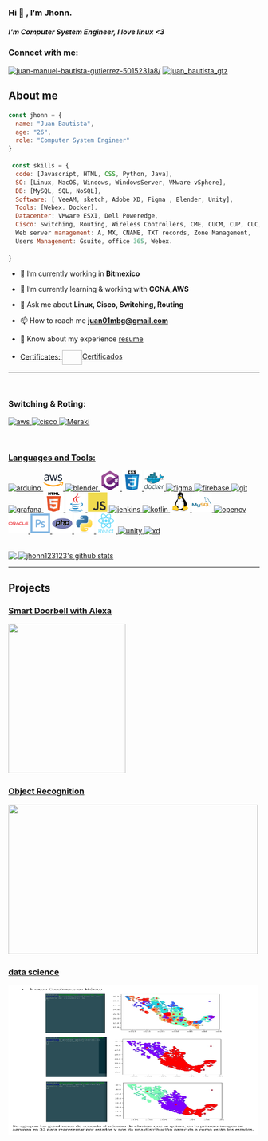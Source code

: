 ### Hi 👋 , I’m Jhonn.
<h5 >I'm Computer System Engineer, I love linux <3</h5>
<h3 align="left">Connect with me:</h3>
<p align="left">
<a href="https://linkedin.com/in/juan-manuel-bautista-gutierrez-5015231a8/" target="blank"><img align="center" src="https://raw.githubusercontent.com/rahuldkjain/github-profile-readme-generator/master/src/images/icons/Social/linked-in-alt.svg" alt="juan-manuel-bautista-gutierrez-5015231a8/" height="30" width="40" /></a>
<a href="https://instagram.com/juan_bautista_gtz" target="blank"><img align="center" src="https://raw.githubusercontent.com/rahuldkjain/github-profile-readme-generator/master/src/images/icons/Social/instagram.svg" alt="juan_bautista_gtz" height="30" width="40" /></a>
</p>

## About me

```js
const jhonn = {
  name: "Juan Bautista",
  age: "26",
  role: "Computer System Engineer"
}
  
 const skills = { 
  code: [Javascript, HTML, CSS, Python, Java],
  SO: [Linux, MacOS, Windows, WindowsServer, VMware vSphere],
  DB: [MySQL, SQL, NoSQL],
  Software: [ VeeAM, sketch, Adobe XD, Figma , Blender, Unity],
  Tools: [Webex, Docker],
  Datacenter: VMware ESXI, Dell Poweredge,
  Cisco: Switching, Routing, Wireless Controllers, CME, CUCM, CUP, CUC, Cisco Meraki,
  Web server management: A, MX, CNAME, TXT records, Zone Management,
  Users Management: Gsuite, office 365, Webex.
  
}
```

- 🔭 I’m currently working in **Bitmexico**

- 🌱 I’m currently learning & working with **CCNA,AWS**

- 💬 Ask me about **Linux, Cisco, Switching, Routing**

- 📫 How to reach me **juan01mbg@gmail.com**

- 📄 Know about my experience <a href="https://drive.google.com/file/d/1MDKk_LsiEYvC-NJVa2EjXVP-nmpNyrBR/view?usp=sharing" target="_blank">resume
  
- Certificates: <a href="https://drive.google.com/drive/folders/1xn2WUp3wDG25O9Vo6lwumbCwMq1pcyV7?usp=sharin)" target="blank"><img align="center"  height="30" width="40" />Certificados</a>
  
<hr>
<br>

<h3 align="left">Switching & Roting:</h3>
<p align="left">
  <a href="https://aws.amazon.com" target="_blank"> <img src="https://assets.cloud.im/prod/ux1/images/logos/aws/aws-2x.png" alt="aws" width="40" height="40"/>
  <a href="https://bitmexico.com.mx" target="_blank"> <img src="https://images.ctfassets.net/3ouphkrynjol/VsCs2ZZJQcOqwIymQagua/fb676fe8c8cf8b541465df080e167196/cisco.com.png" alt="cisco" width="40" height="40"/>
  <a href="https://bitmexico.com.mx" target="_blank"> <img src="https://img1.freepng.es/20181120/jjt/kisspng-cisco-meraki-logo-cisco-systems-font-computer-icon-5bf3f224ec34e6.8550809415427138929675.jpg" alt="Meraki" width="40" height="40"/>
</p>
<br>
<h3 align="left">Languages and Tools:</h3>
<p align="left"> <a href="https://www.arduino.cc/" target="_blank"> <img src="https://cdn.worldvectorlogo.com/logos/arduino-1.svg" alt="arduino" width="40" height="40"/> </a> <a href="https://aws.amazon.com" target="_blank"> <img src="https://raw.githubusercontent.com/devicons/devicon/master/icons/amazonwebservices/amazonwebservices-original-wordmark.svg" alt="aws" width="40" height="40"/> </a> <a href="https://www.blender.org/" target="_blank"> <img src="https://download.blender.org/branding/community/blender_community_badge_white.svg" alt="blender" width="40" height="40"/> </a> <a href="https://www.w3schools.com/cs/" target="_blank"> <img src="https://raw.githubusercontent.com/devicons/devicon/master/icons/csharp/csharp-original.svg" alt="csharp" width="40" height="40"/> </a> <a href="https://www.w3schools.com/css/" target="_blank"> <img src="https://raw.githubusercontent.com/devicons/devicon/master/icons/css3/css3-original-wordmark.svg" alt="css3" width="40" height="40"/> </a> <a href="https://www.docker.com/" target="_blank"> <img src="https://raw.githubusercontent.com/devicons/devicon/master/icons/docker/docker-original-wordmark.svg" alt="docker" width="40" height="40"/> </a> <a href="https://www.figma.com/" target="_blank"> <img src="https://www.vectorlogo.zone/logos/figma/figma-icon.svg" alt="figma" width="40" height="40"/> </a> <a href="https://firebase.google.com/" target="_blank"> <img src="https://www.vectorlogo.zone/logos/firebase/firebase-icon.svg" alt="firebase" width="40" height="40"/> </a> <a href="https://git-scm.com/" target="_blank"> <img src="https://www.vectorlogo.zone/logos/git-scm/git-scm-icon.svg" alt="git" width="40" height="40"/> </a> <a href="https://grafana.com" target="_blank"> <img src="https://www.vectorlogo.zone/logos/grafana/grafana-icon.svg" alt="grafana" width="40" height="40"/> </a> <a href="https://www.w3.org/html/" target="_blank"> <img src="https://raw.githubusercontent.com/devicons/devicon/master/icons/html5/html5-original-wordmark.svg" alt="html5" width="40" height="40"/> </a> <a href="https://www.java.com" target="_blank"> <img src="https://raw.githubusercontent.com/devicons/devicon/master/icons/java/java-original.svg" alt="java" width="40" height="40"/> </a> <a href="https://developer.mozilla.org/en-US/docs/Web/JavaScript" target="_blank"> <img src="https://raw.githubusercontent.com/devicons/devicon/master/icons/javascript/javascript-original.svg" alt="javascript" width="40" height="40"/> </a> <a href="https://www.jenkins.io" target="_blank"> <img src="https://www.vectorlogo.zone/logos/jenkins/jenkins-icon.svg" alt="jenkins" width="40" height="40"/> </a> <a href="https://kotlinlang.org" target="_blank"> <img src="https://www.vectorlogo.zone/logos/kotlinlang/kotlinlang-icon.svg" alt="kotlin" width="40" height="40"/> </a> <a href="https://www.linux.org/" target="_blank"> <img src="https://raw.githubusercontent.com/devicons/devicon/master/icons/linux/linux-original.svg" alt="linux" width="40" height="40"/> </a> <a href="https://www.mysql.com/" target="_blank"> <img src="https://raw.githubusercontent.com/devicons/devicon/master/icons/mysql/mysql-original-wordmark.svg" alt="mysql" width="40" height="40"/> </a> <a href="https://opencv.org/" target="_blank"> <img src="https://www.vectorlogo.zone/logos/opencv/opencv-icon.svg" alt="opencv" width="40" height="40"/> </a> <a href="https://www.oracle.com/" target="_blank"> <img src="https://raw.githubusercontent.com/devicons/devicon/master/icons/oracle/oracle-original.svg" alt="oracle" width="40" height="40"/> </a> <a href="https://www.photoshop.com/en" target="_blank"> <img src="https://raw.githubusercontent.com/devicons/devicon/master/icons/photoshop/photoshop-line.svg" alt="photoshop" width="40" height="40"/> </a> <a href="https://www.php.net" target="_blank"> <img src="https://raw.githubusercontent.com/devicons/devicon/master/icons/php/php-original.svg" alt="php" width="40" height="40"/> </a> <a href="https://www.python.org" target="_blank"> <img src="https://raw.githubusercontent.com/devicons/devicon/master/icons/python/python-original.svg" alt="python" width="40" height="40"/> </a> <a href="https://reactjs.org/" target="_blank"> <img src="https://raw.githubusercontent.com/devicons/devicon/master/icons/react/react-original-wordmark.svg" alt="react" width="40" height="40"/> </a> <a href="https://unity.com/" target="_blank"> <img src="https://www.vectorlogo.zone/logos/unity3d/unity3d-icon.svg" alt="unity" width="40" height="40"/> </a> <a href="https://www.adobe.com/products/xd.html" target="_blank"> <img src="https://cdn.worldvectorlogo.com/logos/adobe-xd.svg" alt="xd" width="40" height="40"/> </a> </p>
  
  
<br>
<a href="https://github.com/jhonn123123/github-readme-stats">
  <!-- Change the `github-readme-stats.anuraghazra1.vercel.app` to `github-readme-stats.vercel.app`  -->
  <img align="center" src="https://github-readme-stats.vercel.app/api/top-langs/?username=jhonn123123&layout=compact&theme=material-palenight" />
</a>

<a href="https://github.com/jhonn123123/github-readme-stats">
  <img align="center" src="https://github-readme-stats.vercel.app/api?username=jhonn123123&show_icons=true&include_all_commits=true&theme=material-palenight" alt="jhonn123123's github stats" />
</a>
<hr>
  
## Projects

<div class="container">
  <div class="row">
    <div class="col-sm">
      <h3><a href="https://github.com/jhonn123123/Smart-doorbell-nodemcu-esp8266-Alexa">Smart Doorbell with Alexa</a></h3>
     <img src="https://github.com/jhonn123123/Smart-doorbell-nodemcu-esp8266-Alexa/blob/master/img/gif.gif" width="235" height="300" >
    </div>
  </div>
  
  <div class="row">
    <div class="col-sm">
      <h3><a href="https://github.com/jhonn123123/Reconocimiento-de-objetos-geometricos-en-Python">Object Recognition</a></h3>
     <img src="https://github.com/jhonn123123/Reconocimiento-de-objetos-geometricos-en-Python/blob/master/gif.gif" width="500" height="300" >
    </div>
    
   <div class="row">
    <div class="col-sm">
      <h3><a href="https://github.com/jhonn123123/Data_science">data science</a></h3>
     <img src="https://raw.githubusercontent.com/jhonn123123/Data_science/master/Machine-Learning_Clustering/img/img2.png" width="500" height="300" >
    </div>
    

  </div>
</div>  
